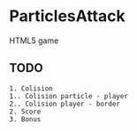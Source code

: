 ParticlesAttack
==============

HTML5 game

TODO
----

	1. Colision
	1.. Colision particle - player
	2.. Colision player - border
	2. Score
	3. Bonus